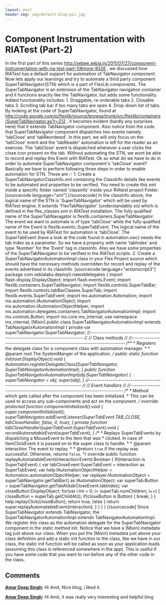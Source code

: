 ```yaml
---
layout: post
header-img: img/default-blog-pic.jpg
---
```


# Component Instrumentation with RIATest (Part-2)

In the first part of this series <http://xebee.xebia.in/2011/07/27/component-instrumentation-with-ria-test-part-1/#more-9326> , we discussed how RIATest has a default support for automation of TabNavigator component. Now lets apply our learnings and try to automate a third party component SuperTabNavigator(STN) which is a part of FlexLib components. The SuperTabNavigator is an extension of the TabNavigator navigation container and it functions exactly like the TabNavigator, but adds some functionality. Added functionality includes: 1\. Draggable, re-orderable tabs 2\. Closable tabs 3\. Scrolling tab bar if too many tabs are open 4\. Drop-down list of tabs.  By looking at the code of SuperTabNavigator, found at <http://code.google.com/p/flexlib/source/browse/trunk/src/flexlib/containers/SuperTabNavigator.as?r=212> , it becomes evident (hardly any surprises here) that it extends TabNavigator component. Also notice from the code that SuperTabNavigator component dispatches two events namely 'tabClose' and 'tabReordered'. In this part, we will only focus on the 'tabClose' event and the 'tabReader' automation is left for the reader as an exercise. The 'tabClose' event is dispatched whenever a user clicks the close icon present on the tab. Without automating the STN, we wont be able to record and replay this Event with RIATest. Ok so what do we have to do in order to automate SuperTabNavigator component's 'tabClose' event? Basically we have to perform following three steps in order to enable automation for STN. These are :- 1\. Create a SuperTabNavigatorClassInfo.xml containing the ClassInfo details like events to be automated and properties to be verified. You need to create this xml inside a specific folder named 'classinfo' inside your RIAtest project Folder. [sourcecode language="xml"] <AllClasses> <ClassInfo Name="SuperTabNavigator" Extends="FlexTabNavigator"> <Internal Class="flexlib.containers.SuperTabNavigator"/> <Events> <Event Name="tabClose"> <Internal Class="flexlib.events::SuperTabEvent" Type="tabClose"/> <Property Name="tabIndex"> <PropertyType Type="Number"/> </Property> </Event> </Events> <Properties> <Property Name="popUpButtonPolicy" Verify="true"> <PropertyType Type="String" /> </Property> <Property Name="dragEnabled" Verify="true"> <PropertyType Type="Boolean" /> </Property> <Property Name="dropEnabled" Verify="true"> <PropertyType Type="Boolean" /> </Property> <Property Name="closePolicy" Verify="true"> <PropertyType Type="String" /> </Property> </Properties> </ClassInfo> </AllClasses> [/sourcecode] In the classInfo above, the logical name of the STN is 'SuperTabNavigator' which will be used by RIATest engine. It extends 'FlexTabNavigator' (understandably so) which is defined in the flex_classes.xml in RIATest installation. The fully qualified name of the SuperTabNavagator is flexlib.containers.SuperTabNavigator. The event we want to automate is of type 'tabClose' while the fully qualified name of the Event is flexlib.events::SuperTabEvent. The logical name of the event to be used by RIATest for automation is 'tabClose'. The SuperTabEvent (have a look at the code found in automation.swc) needs the tab index as a parameter. So we have a property with name 'tabIndex' and type 'Number' for the 'Event' tag in classInfo. Also we have some properties of the SuperTabNavigator to be verified in the RIATest scripts. 2\. Create a SuperTabNavigatorAutomationImpl class in your Flex Project source which should have the necessary methods overridden for record and replay of the events advertised in its classInfo. [sourcecode language="actionscript3"] package com.xebialabs.deployit.riatestdelegates { import flash.display.DisplayObject; import flash.events.Event; import flexlib.containers.SuperTabNavigator; import flexlib.controls.SuperTabBar; import flexlib.controls.tabBarClasses.SuperTab; import flexlib.events.SuperTabEvent; import mx.automation.Automation; import mx.automation.IAutomationObject; import mx.automation.IAutomationObjectHelper; import mx.automation.delegates.containers.TabNavigatorAutomationImpl; import mx.controls.Button; import mx.core.mx_internal; use namespace mx_internal; [Mixin] public class SuperTabNavigatorAutomationImpl extends TabNavigatorAutomationImpl { private var superTabNavigator:SuperTabNavigator; //-------------------------------------------------------------------------- // // Class methods // //-------------------------------------------------------------------------- /** * Registers the delegate class for a component class with automation manager. * * @param root The SystemManger of the application. */ public static function init(root:DisplayObject):void { Automation.registerDelegateClass(SuperTabNavigator, SuperTabNavigatorAutomationImpl); } public function SuperTabNavigatorAutomationImpl(obj:SuperTabNavigator) { superTabNavigator = obj; super(obj); } //-------------------------------------------------------------------------- // // Event handlers // //-------------------------------------------------------------------------- /** * Method which gets called after the component has been initialized. * This can be used to access any sub-components and act on the component. */ override protected function componentInitialized():void { super.componentInitialized(); superTabNavigator.addEventListener(SuperTabEvent.TAB_CLOSE, tabCloseHandler, false, 0, true); } private function tabCloseHandler(superTabEvent:SuperTabEvent):void { recordAutomatableEvent(superTabEvent); } /** * Replays SuperTabEvents by dispatching a MouseEvent to the item that was * clicked. In case of ItemClickEvent it is passed on to the super class to handle. * * @param interaction The event to replay. * * @return <code>true</code> if the replay was successful. Otherwise, returns <code>false</code>. */ override public function replayAutomatableEvent(interaction:Event):Boolean { if(interaction is SuperTabEvent) { var tabCloseEvent:SuperTabEvent = interaction as SuperTabEvent; var help:IAutomationObjectHelper = Automation.automationObjectHelper; var replayer:IAutomationObject = superTabNavigator.getTabBar() as IAutomationObject; var superTab:Button = superTabNavigator.getTabAt(tabCloseEvent.tabIndex); var closeButton:DisplayObject; for(var i:int = 0; i< superTab.numChildren; i++) { closeButton = superTab.getChildAt(i); if(closeButton is Button) { break; } } help.replayClick(closeButton); return true; }else { return super.replayAutomatableEvent(interaction); } } } } [/sourcecode] Since SuperTabNavigator extends TabNavigator, the SuperTabNavigatorAutomationImpl extends TabNavigatorAutomationImpl. We register this class as the automation delegate for the SuperTabNavigator component in the static method init. Notice that we have a [Mixin] metadata tag just above our class. When you put the [Mixin] metadata just above your class definition and add a static init function to the class, like we have in our class, the static init function will be called as soon as your application loads (assuming this class is referenced somewhere in the app). This is useful if you have some code that you want to run before any of the other code in the class.

## Comments

**[Amar Deep Singh](#5879 "2011-08-25 12:20:42"):** Hi Amit, Nice blog, i liked it.

**[Amar Deep Singh](#5880 "2011-08-25 12:24:28"):** Hi Amit, it was really very interesting and helpful blog

